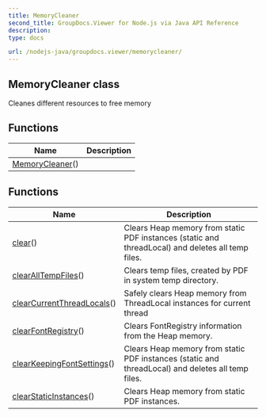 ```yaml
---
title: MemoryCleaner
second_title: GroupDocs.Viewer for Node.js via Java API Reference
description: 
type: docs

url: /nodejs-java/groupdocs.viewer/memorycleaner/
---
```


## MemoryCleaner class
Cleanes different resources to free memory

## Functions

| Name | Description |
| --- | --- |
| [MemoryCleaner](memorycleaner)() |  |

## Functions

| Name | Description |
| --- | --- |
| [clear](clear)() | Clears Heap memory from static PDF instances (static and threadLocal) and deletes all temp files. |
| [clearAllTempFiles](clearalltempfiles)() | Clears temp files, created by PDF in system temp directory. |
| [clearCurrentThreadLocals](clearcurrentthreadlocals)() | Safely clears Heap memory from ThreadLocal instances for current thread |
| [clearFontRegistry](clearfontregistry)() | Clears FontRegistry information from the Heap memory. |
| [clearKeepingFontSettings](clearkeepingfontsettings)() | Clears Heap memory from static PDF instances (static and threadLocal) and deletes all temp files. |
| [clearStaticInstances](clearstaticinstances)() | Clears Heap memory from static PDF instances. |
